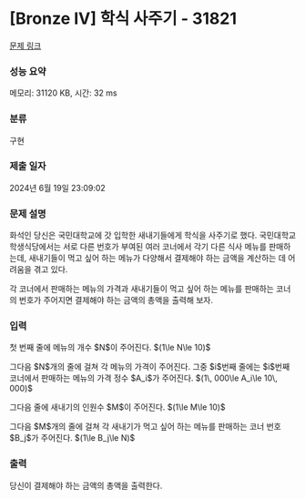 # [Bronze IV] 학식 사주기 - 31821 

[문제 링크](https://www.acmicpc.net/problem/31821) 

### 성능 요약

메모리: 31120 KB, 시간: 32 ms

### 분류

구현

### 제출 일자

2024년 6월 19일 23:09:02

### 문제 설명

<p>화석인 당신은 국민대학교에 갓 입학한 새내기들에게 학식을 사주기로 했다. 국민대학교 학생식당에서는 서로 다른 번호가 부여된 여러 코너에서 각기 다른 식사 메뉴를 판매하는데, 새내기들이 먹고 싶어 하는 메뉴가 다양해서 결제해야 하는 금액을 계산하는 데 어려움을 겪고 있다.</p>

<p>각 코너에서 판매하는 메뉴의 가격과 새내기들이 먹고 싶어 하는 메뉴를 판매하는 코너의 번호가 주어지면 결제해야 하는 금액의 총액을 출력해 보자.</p>

### 입력 

 <p>첫 번째 줄에 메뉴의 개수 $N$이 주어진다. $(1\le N\le 10)$</p>

<p>그다음 $N$개의 줄에 걸쳐 각 메뉴의 가격이 주어진다. 그중 $i$번째 줄에는 $i$번째 코너에서 판매하는 메뉴의 가격 정수 $A_i$가 주어진다. $(1\, 000\le A_i\le 10\, 000)$</p>

<p>그다음 줄에 새내기의 인원수 $M$이 주어진다. $(1\le M\le 10)$</p>

<p>그다음 $M$개의 줄에 걸쳐 각 새내기가 먹고 싶어 하는 메뉴를 판매하는 코너 번호 $B_j$가 주어진다. $(1\le B_j\le N)$</p>

### 출력 

 <p>당신이 결제해야 하는 금액의 총액을 출력한다.</p>

